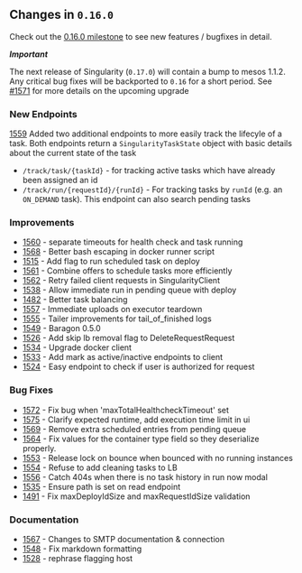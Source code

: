 ## Changes in `0.16.0`

Check out the [0.16.0 milestone](https://github.com/HubSpot/Singularity/issues?q=milestone%3A%0.16.0+is%3Aclosed) to see new features / bugfixes in detail.

***Important***

The next release of Singularity (`0.17.0`) will contain a bump to mesos 1.1.2. Any critical bug fixes will be backported to `0.16` for a short period. See [#1571](https://github.com/HubSpot/Singularity/pull/1571) for more details on the upcoming upgrade

### New Endpoints

[1559](https://github.com/HubSpot/Singularity/pull/1559) Added two additional endpoints to more easily track the lifecyle of a task. Both endpoints return a `SingularityTaskState` object with basic details about the current state of the task

  - `/track/task/{taskId}` - for tracking active tasks which have already been assigned an id
  - `/track/run/{requestId}/{runId}` - For tracking tasks by `runId` (e.g. an `ON_DEMAND` task). This endpoint can also search pending tasks

### Improvements

- [1560](https://github.com/HubSpot/Singularity/pull/1560) - separate timeouts for health check and task running
- [1568](https://github.com/HubSpot/Singularity/pull/1568) - Better bash escaping in docker runner script
- [1515](https://github.com/HubSpot/Singularity/pull/1515) - Add flag to run scheduled task on deploy
- [1561](https://github.com/HubSpot/Singularity/pull/1561) - Combine offers to schedule tasks more efficiently
- [1562](https://github.com/HubSpot/Singularity/pull/1562) - Retry failed client requests in SingularityClient
- [1538](https://github.com/HubSpot/Singularity/pull/1538) - Allow immediate run in pending queue with deploy
- [1482](https://github.com/HubSpot/Singularity/pull/1482) - Better task balancing
- [1557](https://github.com/HubSpot/Singularity/pull/1557) - Immediate uploads on executor teardown
- [1555](https://github.com/HubSpot/Singularity/pull/1555) - Tailer improvements for tail_of_finished logs
- [1549](https://github.com/HubSpot/Singularity/pull/1549) - Baragon 0.5.0
- [1526](https://github.com/HubSpot/Singularity/pull/1526) - Add skip lb removal flag to DeleteRequestRequest
- [1534](https://github.com/HubSpot/Singularity/pull/1534) - Upgrade docker client
- [1533](https://github.com/HubSpot/Singularity/pull/1533) - Add mark as active/inactive endpoints to client
- [1524](https://github.com/HubSpot/Singularity/pull/1524) - Easy endpoint to check if user is authorized for request

### Bug Fixes

- [1572](https://github.com/HubSpot/Singularity/pull/1572) - Fix bug when 'maxTotalHealthcheckTimeout' set
- [1575](https://github.com/HubSpot/Singularity/pull/1575) - Clarify expected runtime, add execution time limit in ui
- [1569](https://github.com/HubSpot/Singularity/pull/1569) - Remove extra scheduled entries from pending queue
- [1564](https://github.com/HubSpot/Singularity/pull/1564) - Fix values for the container type field so they deserialize properly.
- [1553](https://github.com/HubSpot/Singularity/pull/1553) - Release lock on bounce when bounced with no running instances
- [1554](https://github.com/HubSpot/Singularity/pull/1554) - Refuse to add cleaning tasks to LB
- [1556](https://github.com/HubSpot/Singularity/pull/1556) - Catch 404s when there is no task history in run now modal
- [1535](https://github.com/HubSpot/Singularity/pull/1535) - Ensure path is set on read endpoint
- [1491](https://github.com/HubSpot/Singularity/pull/1491) - Fix maxDeployIdSize and maxRequestIdSize validation

### Documentation

- [1567](https://github.com/HubSpot/Singularity/pull/1567) - Changes to SMTP documentation & connection
- [1548](https://github.com/HubSpot/Singularity/pull/1548) - Fix markdown formatting
- [1528](https://github.com/HubSpot/Singularity/pull/1528) - rephrase flagging host
